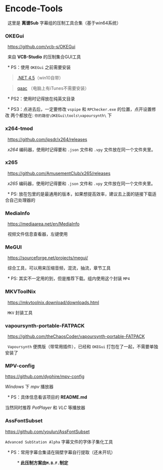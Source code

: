 # Encode-Tools
&nbsp;&nbsp;这里是 **离谱Sub** 字幕组的压制工具合集（基于win64系统）

### OKEGui
&nbsp;&nbsp;https://github.com/vcb-s/OKEGui

&nbsp;&nbsp;来自 **VCB-Studio** 的压制集合GUI工具

&nbsp;&nbsp;* PS：使用 `OKEGui` 之前需要安装

> [.NET 4.5](https://www.microsoft.com/zh-cn/download/details.aspx?id=30653)（win10自带）

> [qaac](https://github.com/lipusub/Encode-Tools/releases/download/1.1/AppleApplicationSupport64.msi) （电脑上有iTunes不需要安装） 

&nbsp;&nbsp;* PS2：使用时记得放在纯英文目录

&nbsp;&nbsp;* PS3：点进去后，一定要修改 `vspipe` 和 `RPChecker.exe` 的位置，点开设置修改 两个都放在: `你的路径\OKEGui\tools\vapoursynth\` 下


### x264-tmod
&nbsp;&nbsp;https://github.com/jpsdr/x264/releases

&nbsp;&nbsp;*x264* 编码器，使用时记得要和 `.json` 文件和 `.vpy` 文件放在同一个文件夹里。


### x265
&nbsp;&nbsp;https://github.com/AmusementClub/x265/releases

&nbsp;&nbsp;*x265* 编码器，使用时记得要和 `.json` 文件和 `.vpy` 文件放在同一个文件夹里。

&nbsp;&nbsp;* PS: 放在包里的是最通用的版本，如果想提高效率，建议去上面的链接下载适合自己处理器的


### MediaInfo
&nbsp;&nbsp;https://mediaarea.net/en/MediaInfo

&nbsp;&nbsp;视频文件信息查看器，左键使用


### MeGUI
&nbsp;&nbsp;https://sourceforge.net/projects/megui/

&nbsp;&nbsp;综合工具，可以用来压缩音频，混流，抽流，章节工具

&nbsp;&nbsp;* PS: 其实不一定用的到，但是推荐下载。组内使用这个封装 `MP4`


### MKVToolNix
&nbsp;&nbsp;https://mkvtoolnix.download/downloads.html

&nbsp;&nbsp;`MKV` 封装工具


### vapoursynth-portable-FATPACK
&nbsp;&nbsp;https://github.com/theChaosCoder/vapoursynth-portable-FATPACK

&nbsp;&nbsp;`Vapoursynth` 便携版（带常用插件），已经和 `OKEGui` 打包在了一起，不需要单独安装了

### MPV-config

https://github.com/dyphire/mpv-config

*Windows* 下 *mpv* 播放器

&nbsp;&nbsp;* PS：具体信息看该项目的 **README.md**

当然同时推荐 *PotPlayer* 和 *VLC* 等播放器

### AssFontSubset

https://github.com/youlun/AssFontSubset

`Advanced SubStation Alpha` 字幕文件的字体子集化工具

&nbsp;&nbsp;* PS：常用字幕合集请在隔壁字幕自行提取（还未开坑）

&nbsp;&nbsp;&nbsp;&nbsp;&nbsp;&nbsp;&nbsp;&nbsp;&nbsp;&nbsp;* **此压制方案由`M.B.F.`制定**
